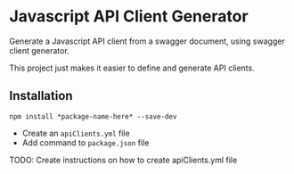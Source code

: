 # Javascript API Client Generator  

Generate a Javascript API client from a swagger document, using swagger client
generator.  

This project just makes it easier to define and generate API clients.  

## Installation  

`npm install *package-name-here* --save-dev`  

  - Create an `apiClients.yml` file
  - Add command to `package.json` file  
  
TODO: Create instructions on how to create apiClients.yml file